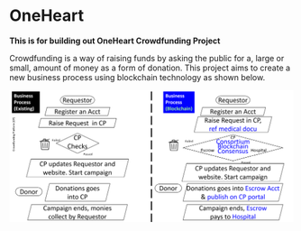 # OneHeart
**This is for building out OneHeart Crowdfunding Project**

Crowdfunding is a way of raising funds by asking the public for a, large or small, amount of money as a form of donation. This project aims to create a new business process using blockchain technology as shown below. 

  ![](images/business_process-blockchain.png)
